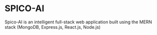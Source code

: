 # SPICO-AI
Spico-AI is an intelligent full-stack web application built using the MERN stack (MongoDB, Express.js, React.js, Node.js) 
